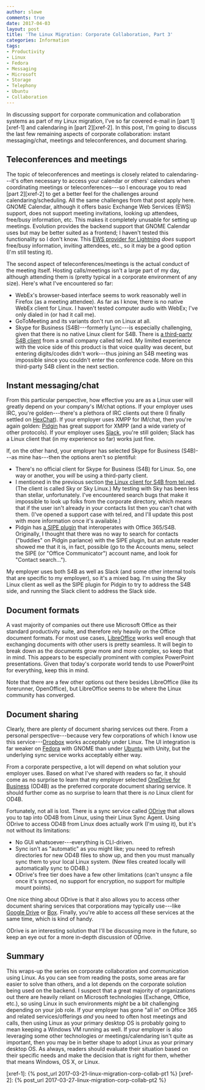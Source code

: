 ```yaml
---
author: slowe
comments: true
date: 2017-04-03
layout: post
title: 'The Linux Migration: Corporate Collaboration, Part 3'
categories: Information
tags:
- Productivity
- Linux
- Fedora
- Messaging
- Microsoft
- Storage
- Telephony
- Ubuntu
- Collaboration
---
```


In discussing support for corporate communication and collaboration systems as part of my Linux migration, I've so far covered e-mail in [part 1][xref-1] and calendaring in [part 2][xref-2]. In this post, I'm going to discuss the last few remaining aspects of corporate collaboration: instant messaging/chat, meetings and teleconferences, and document sharing.

## Teleconferences and meetings

The topic of teleconferences and meetings is closely related to calendaring---it's often necessary to access your calendar or others' calendars when coordinating meetings or teleconferences---so I encourage you to read [part 2][xref-2] to get a better feel for the  challenges around calendaring/scheduling. All the same challenges from that post apply here. GNOME Calendar, although it offers basic Exchange Web Services (EWS) support, does not support meeting invitations, looking up attendees, free/busy information, etc. This makes it completely unusable for setting up meetings. Evolution provides the backend support that GNOME Calendar uses but may be better suited as a frontend; I haven't tested this functionality so I don't know. This [EWS provider for Lightning][link-4] _does_ support free/busy information, inviting attendees, etc., so it may be a good option (I'm still testing it).

The second aspect of teleconferences/meetings is the actual conduct of the meeting itself. Hosting calls/meetings isn't a large part of my day, although attending them is (pretty typical in a corporate environment of any size). Here's what I've encountered so far:

* WebEx's browser-based interface seems to work reasonably well in Firefox (as a meeting attendee). As far as I know, there is no native WebEx client for Linux. I haven't tested computer audio with WebEx; I've only dialed in (or had it call me).
* GoToMeeting and its variants don't run on Linux at all.
* Skype for Business (S4B)---formerly Lync---is especially challenging, given that there is no native Linux client for S4B. There is [a third-party S4B client][link-2] from a small company called tel.red. My limited experience with the voice side of this product is that voice quality was decent, but entering digits/codes didn't work---thus joining an S4B meeting was impossible since you couldn't enter the conference code. More on this third-party S4B client in the next section.

## Instant messaging/chat

From this particular perspective, how effective you are as a Linux user will greatly depend on your company's IM/chat options. If your employer uses IRC, you're golden---there's a plethora of IRC clients out there (I finally settled on [HexChat][link-5]). If your employer uses XMPP for IM/chat, then you're again golden: [Pidgin][link-6] has great support for XMPP (and a wide variety of other protocols). If your employer uses [Slack][link-8], you're still golden; Slack has a Linux client that (in my experience so far) works just fine.

If, on the other hand, your employer has selected Skype for Business (S4B)---as mine has---then the options aren't so plentiful:

* There's no official client for Skype for Business (S4B) for Linux. So, one way or another, you _will_ be using a third-party client.
* I mentioned in the previous section [the Linux client for S4B from tel.red][link-2]. (The client is called Sky or Sky Linux.) My testing with Sky has been less than stellar, unfortunately. I've encountered search bugs that make it impossible to look up folks from the corporate directory, which means that if the user isn't already in your contacts list then you can't chat with them. (I've opened a support case with tel.red, and I'll update this post with more information once it's available.)
* Pidgin has [a SIPE plugin][link-7] that interoperates with Office 365/S4B. Originally, I thought that there was no way to search for contacts ("buddies" on Pidgin parlance) with the SIPE plugin, but an astute reader showed me that it is, in fact, possible (go to the Accounts menu, select the SIPE (or "Office Communicator") account name, and look for "Contact search...").

My employer uses both S4B as well as Slack (and some other internal tools that are specific to my employer), so it's a mixed bag. I'm using the Sky Linux client as well as the SIPE plugin for Pidgin to try to address the S4B side, and running the Slack client to address the Slack side.

## Document formats

A vast majority of companies out there use Microsoft Office as their standard productivity suite, and therefore rely heavily on the Office document formats. For most use cases, [LibreOffice][link-15] works well enough that exchanging documents with other users is pretty seamless. It will begin to break down as the documents grow more and more complex, so keep that in mind. This appears to be especially prominent with complex PowerPoint presentations. Given that today's corporate world tends to use PowerPoint for everything, keep this in mind.

Note that there are a few other options out there besides LibreOffice (like its forerunner, OpenOffice), but LibreOffice seems to be where the Linux community has converged.

## Document sharing

Clearly, there are plenty of document sharing services out there. From a personal perspective---because very few corporations of which I know use this service---[Dropbox][link-9] works acceptably under Linux. The UI integration is far weaker on [Fedora][link-10] with GNOME than under [Ubuntu][link-11] with Unity, but the underlying sync service works acceptably either way.

From a corporate perspective, a lot will depend on what solution your employer uses. Based on what I've shared with readers so far, it should come as no surprise to learn that my employer selected [OneDrive for Business][link-12] (OD4B) as the preferred corporate document sharing service. It should further come as no surprise to learn that there is _no_ Linux client for OD4B.

Fortunately, not all is lost. There is a sync service called [ODrive][link-3] that allows you to tap into OD4B from Linux, using their Linux Sync Agent. Using ODrive to access OD4B from Linux does actually work (I'm using it), but it's not without its limitations:

* No GUI whatsoever---everything is CLI-driven.
* Sync isn't as "automatic" as you might like; you need to refresh directories for new OD4B files to show up, and then you must manually sync them to your local Linux system. (New files created locally will automatically sync to OD4B.)
* ODrive's free tier does have a few other limitations (can't unsync a file once it's synced, no support for encryption, no support for multiple mount points).

One nice thing about ODrive is that it also allows you to access other document sharing services that corporations may typically use---like [Google Drive][link-14] or [Box][link-13]. Finally, you're able to access _all_ these services at the same time, which is kind of handy.

ODrive is an interesting solution that I'll be discussing more in the future, so keep an eye out for a more in-depth discussion of ODrive.

## Summary

This wraps-up the series on corporate collaboration and communication using Linux. As you can see from reading the posts, some areas are far easier to solve than others, and a lot depends on the corporate solution being used on the backend. I suspect that a great majority of organizations out there are heavily reliant on Microsoft technologies (Exchange, Office, etc.), so using Linux in such environments _might_ be a bit challenging depending on your job role. If your employer has gone "all in" on Office 365 and related services/offerings _and_ you need to often host meetings and calls, then using Linux as your primary desktop OS is probably going to mean keeping a Windows VM running as well. If your employer is also leveraging some other technologies _or_ meetings/calendaring isn't quite as important, then you may be in better shape to adopt Linux as your primary desktop OS. As always, readers should evaluate their situation based on their specific needs and make the decision that is right for them, whether that means Windows, OS X, or Linux.



[link-1]: https://products.office.com/en-us/business/office
[link-2]: https://tel.red/linux.php
[link-3]: https://www.odrive.com/
[link-4]: https://github.com/Ericsson/exchangecalendar
[link-5]: https://hexchat.github.io/
[link-6]: https://pidgin.im/
[link-7]: http://sipe.sourceforge.net/
[link-8]: https://slack.com/
[link-9]: https://www.dropbox.com/
[link-10]: https://getfedora.org/
[link-11]: http://www.ubuntu.com/
[link-12]: https://onedrive.live.com/about/en-us/business/
[link-13]: https://www.box.com/
[link-14]: https://www.google.com/drive/
[link-15]: https://www.libreoffice.org/
[xref-1]: {% post_url 2017-03-21-linux-migration-corp-collab-pt1 %}
[xref-2]: {% post_url 2017-03-27-linux-migration-corp-collab-pt2 %}
